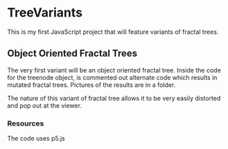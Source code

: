 # TreeVariants
This is my first JavaScript project that will feature variants of fractal trees.
## Object Oriented Fractal Trees
The very first variant will be an object oriented fractal tree. Inside the code for the treenode object, is commented out alternate code which results in mutated fractal trees. Pictures of the results are in a folder. 

The nature of this variant of fractal tree allows it to be very easily distorted and pop out at the viewer.

### Resources
The code uses p5.js
